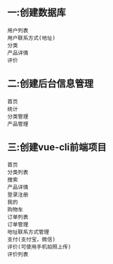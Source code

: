 

## 一:创建数据库
	用户列表
	用户联系方式(地址)
	分类
	产品详情
	评价

## 二:创建后台信息管理
	首页
	统计
	分类管理
	产品管理

## 三:创建vue-cli前端项目
	首页
	分类列表
	搜索
	产品详情
	登录注册
	我的
	购物车
	订单列表
	订单管理
	地址联系方式管理
	支付(支付宝，微信)
	评价(可使用手机拍照上传)
	评价列表

